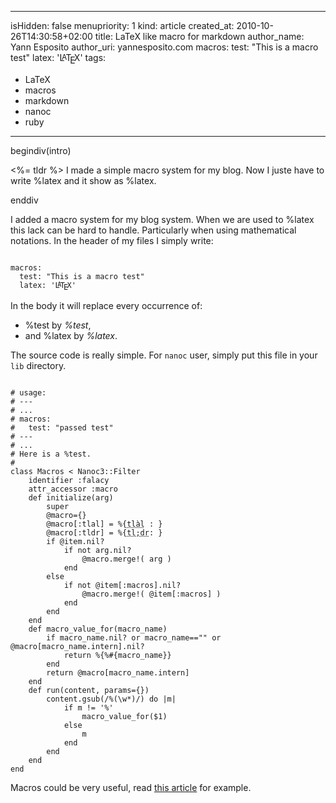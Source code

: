 -----
isHidden:       false
menupriority:   1
kind:           article
created_at:     2010-10-26T14:30:58+02:00
title: LaTeX like macro for markdown
author_name: Yann Esposito
author_uri: yannesposito.com
macros:
  test: "This is a macro test"
  latex: '<span style="text-transform: uppercase">L<sup style="vertical-align: 0.15em; margin-left: -0.36em; margin-right: -0.15em; font-size: .85em">a</sup>T<sub style="vertical-align: -0.5ex; margin-left: -0.1667em; margin-right: -0.125em; font-size: 1em">e</sub>X</span>'
tags:
  - LaTeX
  - macros
  - markdown
  - nanoc
  - ruby
-----

begindiv(intro)

<%= tldr %> I made a simple macro system for my blog. Now I juste have to write %<span></span>latex and it show as %latex.

enddiv

I added a macro system for my blog system.
When we are used to %latex this lack can be hard to handle.
Particularly when using mathematical notations.
In the header of my files I simply write:

<code class="yaml">
macros:
  test: "This is a macro test"
  latex: '<span style="text-transform: uppercase">L<sup style="vertical-align: 0.15em; margin-left: -0.36em; margin-right: -0.15em; font-size: .85em">a</sup>T<sub style="vertical-align: -0.5ex; margin-left: -0.1667em; margin-right: -0.125em; font-size: 1em">e</sub>X</span>'
</code>


In the body it will replace every occurrence of:

- %<span></span>test by *%test*,
- and %<span></span>latex by *%latex*.

The source code is really simple.
For `nanoc` user, simply put this file in your `lib` directory.

<code class="ruby" file="macros.rb">
# usage:
# ---
# ...
# macros:
#   test: "passed test"
# ---
# ...
# Here is a %test.
#
class Macros < Nanoc3::Filter
    identifier :falacy
    attr_accessor :macro
    def initialize(arg)
        super
        @macro={}
        @macro[:tlal] = %{<span class="sc"><abbr title="Trop long à lire">tlàl</abbr> : </span>}
        @macro[:tldr] = %{<span class="sc"><abbr title="Too long; didn't read">tl;dr</abbr>: </span>}
        if @item.nil?
            if not arg.nil?
                @macro.merge!( arg )
            end
        else
            if not @item[:macros].nil?
                @macro.merge!( @item[:macros] )
            end
        end
    end
    def macro_value_for(macro_name)
        if macro_name.nil? or macro_name=="" or @macro[macro_name.intern].nil?
            return %{%#{macro_name}} 
        end
        return @macro[macro_name.intern]
    end
    def run(content, params={})
        content.gsub(/%(\w*)/) do |m| 
            if m != '%'
                macro_value_for($1)
            else
                m
            end
        end
    end
end
</code>

Macros could be very useful, read [this article](http://adam.gomaa.us/blog/2007/oct/22/markdown-doesnt-scale/index.html) for example.
